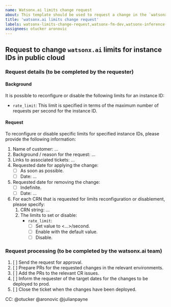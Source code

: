 ```yaml
---
name: Watsonx.ai limits change request
about: This template should be used to request a change in the `watsonx.ai` limits for specific instance IDs
title: 'watsonx.ai limits change request'
labels: watsonx-limits-change-request,watsonx-fm-dev,watsonx-inference-proxy,watsonx
assignees: otucker aronovic
---
```


## Request to change `watsonx.ai` limits for instance IDs in public cloud

### Request details (to be completed by the requester)

#### Background

It is possible to reconfigure or disable the following limits for an instance ID:

- `rate_limit`: This limit is specified in terms of the maximum number of requests per second for the instance ID.

#### Request

To reconfigure or disable specific limits for specified instance IDs, please provide the following information:

1. Name of customer: ...
1. Background / reason for the request: ...
1. Links to associated tickets: ...
1. Requested date for applying the change:
   - [ ] As soon as possible.
   - [ ] Date: ...
1. Requested date for removing the change:
   - [ ] Indefinite.
   - [ ] Date: ...
1. For each CRN that is requested for limits reconfiguration or disablement, please specify:
   1. CRN string: ...
   1. The limits to set or disable:
        - `rate_limit`:
            - [ ] Set value to <...>/second.
            - [ ] Enable with the default value.
            - [ ] Disable.

### Request processing (to be completed by the watsonx.ai team)

1. [ ] Send the request for approval.
1. [ ] Prepare PRs for the requested changes in the relevant environments.
1. [ ] Add the PRs to the relevant CR issues.
1. [ ] Inform the requester of the target dates for the changes to be deployed to prod.
1. [ ] Close the ticket when the changes have been deployed.

CC: @otucker @aronovic @julianpayne
